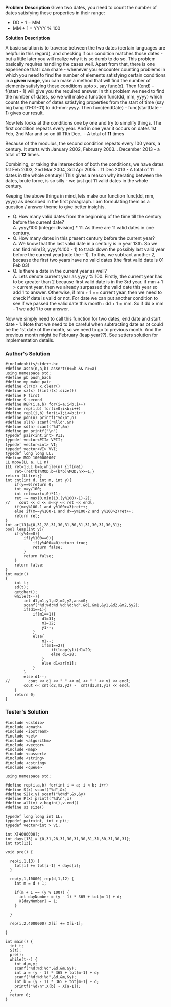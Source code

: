 <p><strong>Problem Description</strong> Given two dates, you need to count the number of dates satisfying these properties in their range:</p>
<ul>
  <li>DD + 1 = MM</li>
  <li>MM + 1 = YYYY % 100</li>
</ul>
<p><strong>Solution Description</strong></p>
<p>A basic solution is to traverse between the two dates (certain languages are helpful in this regard), and checking if our condition matches those dates - but a little later you will realize why it is so dumb to do so. This problem basically requires handling the cases well. Apart from that, there is one experience that I can share - whenever you encounter counting problems in which you need to find the number of elements satisfying certain conditions in <b>a given range</b>, you can make a method that will find the number of elements satisfying those conditions upto x, say func(x). Then f(end) - f(start - 1) will give you the required answer. In this problem we need to find the number of dates, so we will make a function func(dd, mm, yyyy) which counts the number of dates satisfying properties from the start of time (say big bang 01-01-01) to dd-mm-yyyy. Then func(endDate) - func(startDate - 1) gives our result.</p>
<p>Now lets looks at the conditions one by one and try to simplify things. The first condition repeats every year. And in one year it occurs on dates 1st Feb, 2nd Mar and so on till 11th Dec.. - A total of <b>11</b> times</p>
<p>Because of the modulus, the second condition repeats every 100 years, a century. It starts with January 2002, February 2003... December 2013 - a total of <b>12</b> times.</p>
<p>Combining, or taking the intersection of both the conditions, we have dates 1st Feb 2003, 2nd Mar 2004, 3rd Apr 2005... 11 Dec 2013 - A total of 11 dates in the whole century!! This gives a reason why iterating between the dates, brute force, is so silly - we just got 11 valid dates in the whole century.</p>
<p>Keeping the above things in mind, lets make our function func(dd, mm, yyyy) as described in the first paragraph. I am formulating them as  a question / answer theme to give better insights.</p>
<ul>
  <li>Q. How many valid dates from the beginning of the time till the century before the current date?<br>A. yyyy/100 (integer division) * 11. As there are 11 valid dates in one century.</li>
  <li>Q. How many dates in this present century before the current year?<br>A. We know that the last valid date in a century is in year 13th. So we can find min(13, yyyy%100 - 1) to track down the possibly last valid year before the current year(note the - 1). To this, we subtract another 2, because the first two years have no valid dates (the first valid date is 01 Feb 03)</li>
  <li>Q. Is there a date in the current year as well?<br>A. Lets denote current year as yyyy % 100. Firstly, the current year has to be greater than 2 because first valid date is in the 3rd year. if mm + 1 &gt; current year, then we already surpassed the valid date this year so add 1 to answer. Otherwise, if mm + 1 == current year, then we need to check if date is valid or not. For date we can put another condition to see if we passed the valid date this month : dd + 1 = mm. So if dd ≥ mm - 1 we add 1 to our answer.</li>
</ul>
<p>Now we simply need to call this function for two dates, end date and start date - 1. Note that we need to be careful when subtracting date as ot could be the 1st date of the month, so we need to go to previous month. And the previous month might be February (leap year??). See setters solution for implementation details.</p>

### Author's Solution

<pre><code>#include&lt;bits/stdc++.h&gt;
#define assn(n,a,b) assert(n&lt;=b &amp;&amp; n&gt;=a)
using namespace std;
#define pb push_back
#define mp make_pair
#define clr(x) x.clear()
#define sz(x) ((int)(x).size())
#define F first
#define S second
#define REP(i,a,b) for(i=a;i&lt;b;i++)
#define rep(i,b) for(i=0;i&lt;b;i++)
#define rep1(i,b) for(i=1;i&lt;=b;i++)
#define pdn(n) printf("%d\n",n)
#define sl(n) scanf("%lld",&amp;n)
#define sd(n) scanf("%d",&amp;n)
#define pn printf("\n")
typedef pair&lt;int,int&gt; PII;
typedef vector&lt;PII&gt; VPII;
typedef vector&lt;int&gt; VI;
typedef vector&lt;VI&gt; VVI;
typedef long long LL;
#define MOD 1000000007
LL mpow(LL a, LL n) 
{LL ret=1;LL b=a;while(n) {if(n&amp;1) 
    ret=(ret*b)%MOD;b=(b*b)%MOD;n&gt;&gt;=1;}
return (LL)ret;}
int cnt(int d, int m, int y){
    if(y==0)return 0;
    int x=y/100;
    int ret=max(x,0)*11;
    ret += max(0,min(13,(y%100)-1)-2);
//    cout &lt;&lt; d &lt;&lt; m&lt;&lt;y &lt;&lt; ret &lt;&lt; endl;
    if(m&gt;y%100-1 and y%100&gt;=3)ret++;
    else if(m==y%100-1 and d&gt;=y%100-2 and y%100&gt;2)ret++;
    return ret;
}
int ar[13]={0,31,28,31,30,31,30,31,31,30,31,30,31};
bool leap(int y){
    if(y%4==0){
        if(y%100==0){
            if(y%400==0)return true;
            return false;
        }
        return false;
    }
    return false;
}
int main()
{
    int t;
    sd(t);
    getchar();
    while(t--){
        int d1,m1,y1,d2,m2,y2,ans=0;
        scanf("%d:%d:%d %d:%d:%d",&amp;d1,&amp;m1,&amp;y1,&amp;d2,&amp;m2,&amp;y2);
        if(d1==1){
            if(m1==1){
                d1=31;
                m1=12;
                y1--;
            }
            else{
                m1--;
                if(m1==2){
                    if(leap(y1))d1=29;
                    else d1=28;
                }
                else d1=ar[m1];
            }
        }
        else d1--;
//        cout &lt;&lt; d1 &lt;&lt; " " &lt;&lt; m1 &lt;&lt; " " &lt;&lt; y1 &lt;&lt; endl;
        cout &lt;&lt; cnt(d2,m2,y2) -  cnt(d1,m1,y1) &lt;&lt; endl;
    }
    return 0;
}</code></pre>

### Tester's Solution

<pre><code>#include &lt;cstdio&gt;
#include &lt;cmath&gt;
#include &lt;iostream&gt;
#include &lt;set&gt;
#include &lt;algorithm&gt;
#include &lt;vector&gt;
#include &lt;map&gt;
#include &lt;cassert&gt;
#include &lt;string&gt;
#include &lt;cstring&gt;
#include &lt;queue&gt;

using namespace std;

#define rep(i,a,b) for(int i = a; i &lt; b; i++)
#define S(x) scanf("%d",&amp;x)
#define S2(x,y) scanf("%d%d",&amp;x,&amp;y)
#define P(x) printf("%d\n",x)
#define all(v) v.begin(),v.end()
#define sz size()

typedef long long int LL;
typedef pair&lt;int, int &gt; pii;
typedef vector&lt;int &gt; vi;

int X[4000000];
int days[13] = {0,31,28,31,30,31,30,31,31,30,31,30,31};
int tot[13];

void pre() {

  rep(i,1,13) {
    tot[i] += tot[i-1] + days[i];
  }

  rep(y,1,10000) rep(d,1,12) {
    int m = d + 1;

    if(m + 1 == (y % 100)) {
      int dayNumber = (y - 1) * 365 + tot[m-1] + d;
      X[dayNumber] = 1;
    }

  }

  rep(i,2,4000000) X[i] += X[i-1];

}

int main() {
  int t;
  S(t);
  pre();
  while(t--) {
    int d,m,y;
    scanf("%d:%d:%d",&amp;d,&amp;m,&amp;y);
    int a = (y - 1) * 365 + tot[m-1] + d;
    scanf("%d:%d:%d",&amp;d,&amp;m,&amp;y);
    int b = (y - 1) * 365 + tot[m-1] + d;
    printf("%d\n",X[b] - X[a-1]);
  }
  return 0;
}</code></pre>